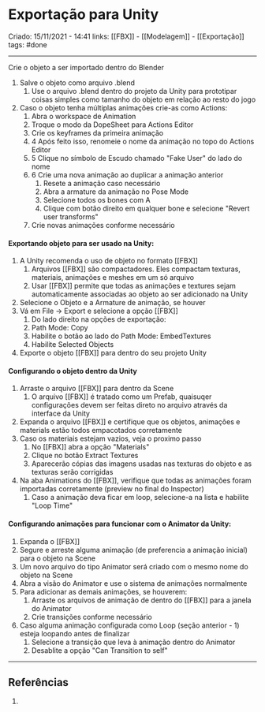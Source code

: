 # Exportação para Unity
Criado: 15/11/2021 - 14:41
links: [[FBX]] - [[Modelagem]] - [[Exportação]]
tags: #done 

---

Crie o objeto a ser importado dentro do Blender

1. Salve o objeto como arquivo .blend
   1. Use o arquivo .blend dentro do projeto da Unity para prototipar coisas simples como tamanho do objeto em relação ao resto do jogo
1. Caso o objeto tenha múltiplas animações crie-as como Actions:
   1. Abra o workspace de Animation
   1. Troque o modo da DopeSheet para Actions Editor
   1. Crie os keyframes da primeira animação
   1. 4 Após feito isso, renomeie o nome da animação no topo do Actions Editor
   1. 5 Clique no símbolo de Escudo chamado "Fake User" do lado do nome
   1. 6 Crie uma nova animação ao duplicar a animação anterior
      1. Resete a animação caso necessário
      1. Abra a armature da animação no Pose Mode
      1. Selecione todos os bones com A
      1. Clique com botão direito em qualquer bone e selecione "Revert user transforms"
   1. Crie novas animações conforme necessário

#### Exportando objeto para ser usado na Unity:

1. A Unity recomenda o uso de objeto no formato [[FBX]]
   1. Arquivos [[FBX]] são compactadores. Eles compactam texturas, materiais, animações e meshes em um só arquivo
   1. Usar [[FBX]] permite que todas as animações e textures sejam automaticamente associadas ao objeto ao ser adicionado na Unity
1. Selecione o Objeto e a Armature de animação, se houver
1. Vá em File -> Export e selecione a opção [[FBX]]
   1. Do lado direito na opções de exportação:
   1. Path Mode: Copy
   1. Habilite o botão ao lado do Path Mode: EmbedTextures
   1. Habilite Selected Objects
1. Exporte o objeto [[FBX]] para dentro do seu projeto Unity

#### Configurando o objeto dentro da Unity

1. Arraste o arquivo [[FBX]] para dentro da Scene
   1. O arquivo [[FBX]] é tratado como um Prefab, quaisuqer configurações devem ser feitas direto no arquivo através da interface da Unity
1. Expanda o arquivo [[FBX]] e certifique que os objetos, animações e materials estão todos empacotados corretamente 
1. Caso os materiais estejam vazios, veja o proximo passo
   1. No [[FBX]] abra a opção "Materials"
   1. Clique no botão Extract Textures
   1. Aparecerão cópias das imagens usadas nas texturas do objeto e as texturas serão corrigidas
1. Na aba Animations do [[FBX]], verifique que todas as animações foram importadas corretamente (preview no final do Inspector)
   1. Caso a animação deva ficar em loop, selecione-a na lista e habilite "Loop Time"

#### Configurando animações para funcionar com o Animator da Unity:

1. Expanda o [[FBX]]
1. Segure e arreste alguma animação (de preferencia a animação inicial) para o objeto na Scene
1. Um novo arquivo do tipo Animator será criado com o mesmo nome do objeto na Scene
1. Abra a visão do Animator e use o sistema de animações normalmente
1. Para adicionar as demais animações, se houverem:
   1. Arraste os arquivos de animação de dentro do [[FBX]] para a janela do Animator
   1. Crie transições conforme necessário
1. Caso alguma animação configurada como Loop (seção anterior - 1) esteja loopando antes de finalizar
   1. Selecione a transição que leva à animação dentro do Animator
   1. Desablite a opção "Can Transition to self"

---
## Referências
1.



